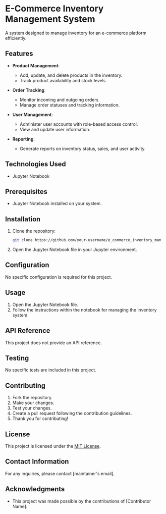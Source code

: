 # E-Commerce Inventory Management System

A system designed to manage inventory for an e-commerce platform efficiently.

## Features

- **Product Management**:
  - Add, update, and delete products in the inventory.
  - Track product availability and stock levels.

- **Order Tracking**:
  - Monitor incoming and outgoing orders.
  - Manage order statuses and tracking information.

- **User Management**:
  - Administer user accounts with role-based access control.
  - View and update user information.

- **Reporting**:
  - Generate reports on inventory status, sales, and user activity.

## Technologies Used

- Jupyter Notebook

## Prerequisites

- Jupyter Notebook installed on your system.

## Installation

1. Clone the repository:
   ```bash
   git clone https://github.com/your-username/e_commerce_inventory_management_system.git
   ```

2. Open the Jupyter Notebook file in your Jupyter environment.

## Configuration

No specific configuration is required for this project.

## Usage

1. Open the Jupyter Notebook file.
2. Follow the instructions within the notebook for managing the inventory system.

## API Reference

This project does not provide an API reference.

## Testing

No specific tests are included in this project.

## Contributing

1. Fork the repository.
2. Make your changes.
3. Test your changes.
4. Create a pull request following the contribution guidelines.
5. Thank you for contributing!

## License

This project is licensed under the [MIT License](https://opensource.org/licenses/MIT).

## Contact Information

For any inquiries, please contact [maintainer's email].

## Acknowledgments

- This project was made possible by the contributions of [Contributor Name].
